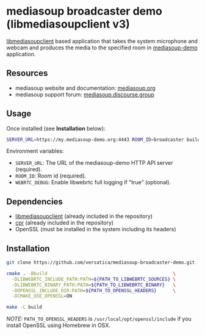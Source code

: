 # mediasoup broadcaster demo (libmediasoupclient v3)

[libmediasoupclient][libmediasoupclient] based application that takes the system microphone and webcam and produces the media to the specified room in [mediasoup-demo][mediasoup-demo] application.


## Resources

* mediasoup website and documentation: [mediasoup.org](https://mediasoup.org)
* mediasoup support forum: [mediasoup.discourse.group](https://mediasoup.discourse.group)


## Usage

Once installed (see **Installation** below):

```bash
SERVER_URL=https://my.mediasoup-demo.org:4443 ROOM_ID=broadcaster build/broadcaster
```

Environment variables:

* `SERVER_URL`: The URL of the mediasoup-demo HTTP API server (required).
* `ROOM_ID`: Room id (required).
* `WEBRTC_DEBUG`: Enable libwebrtc full logging if "true" (optional).

## Dependencies

* [libmediasoupclient][libmediasoupclient] (already included in the repository)
* [cpr][cpr] (already included in the repository)
* OpenSSL (must be installed in the system including its headers)


## Installation

```bash
git clone https://github.com/versatica/mediasoup-broadcaster-demo.git

cmake . -Bbuild                                              \
  -DLIBWEBRTC_INCLUDE_PATH:PATH=${PATH_TO_LIBWEBRTC_SOURCES} \
  -DLIBWEBRTC_BINARY_PATH:PATH=${PATH_TO_LIBWEBRTC_BINARY}   \
  -DOPENSSL_INCLUDE_DIR:PATH=${PATH_TO_OPENSSL_HEADERS}      \
  -DCMAKE_USE_OPENSSL=ON

make -C build
```

*NOTE:* `PATH_TO_OPENSSL_HEADERS` is `/usr/local/opt/openssl/include` if you install OpenSSL using Homebrew in OSX.




[mediasoup-demo]: https://github.com/versatica/libmediasoupclient
[libmediasoupclient]: https://github.com/versatica/libmediasoupclient
[cpr]: https://github.com/whoshuu/cpr
